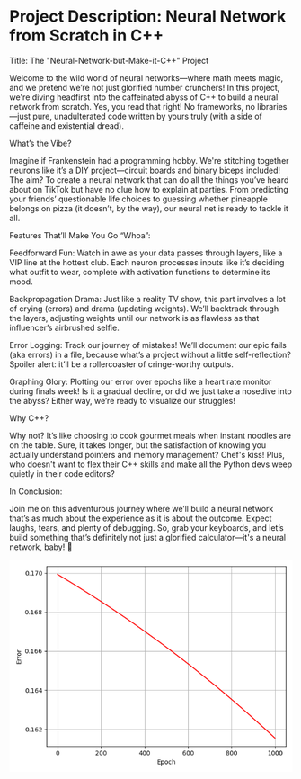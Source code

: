 # Project Description: Neural Network from Scratch in C++



Title: The "Neural-Network-but-Make-it-C++" Project

Welcome to the wild world of neural networks—where math meets magic, and we pretend we’re not just glorified number crunchers! In this project, we're diving headfirst into the caffeinated abyss of C++ to build a neural network from scratch. Yes, you read that right! No frameworks, no libraries—just pure, unadulterated code written by yours truly (with a side of caffeine and existential dread).

What’s the Vibe?

Imagine if Frankenstein had a programming hobby. We're stitching together neurons like it’s a DIY project—circuit boards and binary biceps included! The aim? To create a neural network that can do all the things you’ve heard about on TikTok but have no clue how to explain at parties. From predicting your friends’ questionable life choices to guessing whether pineapple belongs on pizza (it doesn’t, by the way), our neural net is ready to tackle it all.

Features That’ll Make You Go “Whoa”:

Feedforward Fun: Watch in awe as your data passes through layers, like a VIP line at the hottest club. Each neuron processes inputs like it’s deciding what outfit to wear, complete with activation functions to determine its mood.

Backpropagation Drama: Just like a reality TV show, this part involves a lot of crying (errors) and drama (updating weights). We’ll backtrack through the layers, adjusting weights until our network is as flawless as that influencer’s airbrushed selfie.

Error Logging: Track our journey of mistakes! We’ll document our epic fails (aka errors) in a file, because what’s a project without a little self-reflection? Spoiler alert: it’ll be a rollercoaster of cringe-worthy outputs.

Graphing Glory: Plotting our error over epochs like a heart rate monitor during finals week! Is it a gradual decline, or did we just take a nosedive into the abyss? Either way, we’re ready to visualize our struggles!

Why C++?

Why not? It’s like choosing to cook gourmet meals when instant noodles are on the table. Sure, it takes longer, but the satisfaction of knowing you actually understand pointers and memory management? Chef's kiss! Plus, who doesn't want to flex their C++ skills and make all the Python devs weep quietly in their code editors?

In Conclusion:

Join me on this adventurous journey where we’ll build a neural network that’s as much about the experience as it is about the outcome. Expect laughs, tears, and plenty of debugging. So, grab your keyboards, and let’s build something that’s definitely not just a glorified calculator—it's a neural network, baby! 🎉

![BEAUTIFUL outcome](https://github.com/CHIRANJEET1729DAS/C-neural_networks-/blob/main/Graphical_info/error_plot.png)
